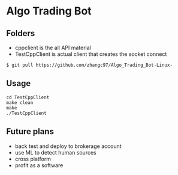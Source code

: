 # Algo Trading Bot

## Folders
* cppclient is the all API material
* TestCppClient is actual client that creates the socket connect

`$ git pull https://github.com/zhangc97/Algo_Trading_Bot-Linux-`

## Usage 
```
cd TestCppClient
make clean
make 
./TestCppClient
```

## Future plans
* back test and deploy to brokerage account
* use ML to detect human sources 
* cross platform
* profit as a software
